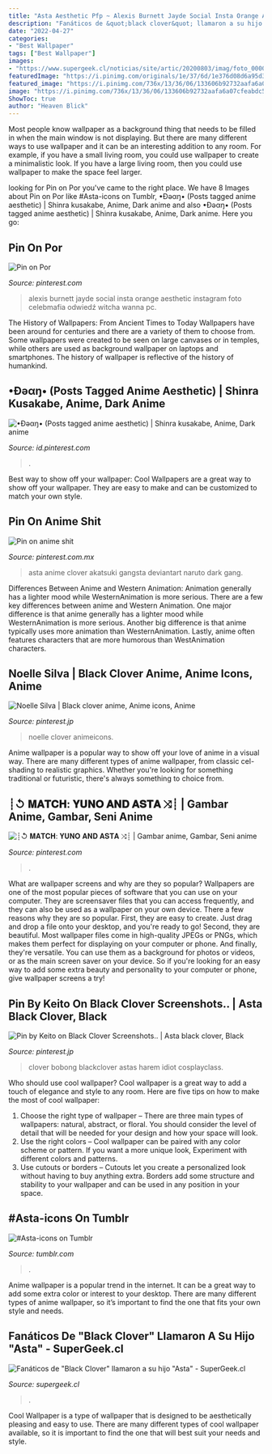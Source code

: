 ```yaml
---
title: "Asta Aesthetic Pfp ~ Alexis Burnett Jayde Social Insta Orange Aesthetic Instagram Foto Celebmafia Odwiedź Witcha Wanna Pc"
description: "Fanáticos de &quot;black clover&quot; llamaron a su hijo &quot;asta&quot;"
date: "2022-04-27"
categories:
- "Best Wallpaper"
tags: ["Best Wallpaper"]
images:
- "https://www.supergeek.cl/noticias/site/artic/20200803/imag/foto_0000000420200803193307/BLACKCLOVER_ASTA.jpg"
featuredImage: "https://i.pinimg.com/originals/1e/37/6d/1e376d08d6a95d3c677ef7ea05ab2a78.jpg"
featured_image: "https://i.pinimg.com/736x/13/36/06/133606b92732aafa6a07cfeabdc558c9.jpg"
image: "https://i.pinimg.com/736x/13/36/06/133606b92732aafa6a07cfeabdc558c9.jpg"
ShowToc: true
author: "Heaven Blick"
---
```



Most people know wallpaper as a background thing that needs to be filled in when the main window is not displaying. But there are many different ways to use wallpaper and it can be an interesting addition to any room. For example, if you have a small living room, you could use wallpaper to create a minimalistic look. If you have a large living room, then you could use wallpaper to make the space feel larger.

	

		
looking for Pin on Por you've came to the right place. We have 8 Images about Pin on Por like #Asta-icons on Tumblr, •Ðǝαŋ• (Posts tagged anime aesthetic) | Shinra kusakabe, Anime, Dark anime and also •Ðǝαŋ• (Posts tagged anime aesthetic) | Shinra kusakabe, Anime, Dark anime. Here you go:
		
    
## Pin On Por

<img loading=lazy src="https://i.pinimg.com/736x/bc/ed/1d/bced1d4966bdbe2f281033da05abc1d6.jpg" onerror="this.onerror=null;this.src='https://tse3.mm.bing.net/th?id=OIP.6-YebKoJeEqWrvjNCfW8bQHaI6&amp;pid=15.1';" alt="Pin on Por">

_Source: pinterest.com_

>alexis burnett jayde social insta orange aesthetic instagram foto celebmafia odwiedź witcha wanna pc. 

	

The History of Wallpapers: From Ancient Times to Today
Wallpapers have been around for centuries and there are a variety of them to choose from. Some wallpapers were created to be seen on large canvases or in temples, while others are used as background wallpaper on laptops and smartphones. The history of wallpaper is reflective of the history of humankind.

    
## •Ðǝαŋ• (Posts Tagged Anime Aesthetic) | Shinra Kusakabe, Anime, Dark Anime

<img loading=lazy src="https://i.pinimg.com/736x/03/c5/b9/03c5b9b03ac9263431483ca287ae4fae.jpg" onerror="this.onerror=null;this.src='https://tse1.mm.bing.net/th?id=OIP.jhJNmC98RAElgiAN6GwLGgHaHa&amp;pid=15.1';" alt="•Ðǝαŋ• (Posts tagged anime aesthetic) | Shinra kusakabe, Anime, Dark anime">

_Source: id.pinterest.com_

>. 

	

Best way to show off your wallpaper:
Cool Wallpapers are a great way to show off your wallpaper. They are easy to make and can be customized to match your own style.

    
## Pin On Anime Shit

<img loading=lazy src="https://i.pinimg.com/originals/9a/a3/61/9aa3613b8cf077577cc2a06816b75ac8.jpg" onerror="this.onerror=null;this.src='https://tse1.mm.bing.net/th?id=OIP.g4_U_6OJ2rqJyWAS0YEoBgHaHa&amp;pid=15.1';" alt="Pin on anime shit">

_Source: pinterest.com.mx_

>asta anime clover akatsuki gangsta deviantart naruto dark gang. 

	

Differences Between Anime and Western Animation: Animation generally has a lighter mood while WesternAnimation is more serious.
There are a few key differences between anime and Western Animation. One major difference is that anime generally has a lighter mood while WesternAnimation is more serious. Another big difference is that anime typically uses more animation than WesternAnimation. Lastly, anime often features characters that are more humorous than WestAnimation characters.

    
## Noelle Silva | Black Clover Anime, Anime Icons, Anime

<img loading=lazy src="https://i.pinimg.com/originals/57/d5/d2/57d5d25f42574b50a1fa60a85b2efa17.jpg" onerror="this.onerror=null;this.src='https://tse4.mm.bing.net/th?id=OIP.NVp6mu4cVjXHG9gcuX5W4wHaHa&amp;pid=15.1';" alt="Noelle Silva | Black clover anime, Anime icons, Anime">

_Source: pinterest.jp_

>noelle clover animeicons. 

	

Anime wallpaper is a popular way to show off your love of anime in a visual way. There are many different types of anime wallpaper, from classic cel-shading to realistic graphics. Whether you're looking for something traditional or futuristic, there's always something to choice from.

    
## ┊↺ 𝐌𝐀𝐓𝐂𝐇: 𝐘𝐔𝐍𝐎 𝐀𝐍𝐃 𝐀𝐒𝐓𝐀 ⤨┊ | Gambar Anime, Gambar, Seni Anime

<img loading=lazy src="https://i.pinimg.com/originals/1e/37/6d/1e376d08d6a95d3c677ef7ea05ab2a78.jpg" onerror="this.onerror=null;this.src='https://tse2.mm.bing.net/th?id=OIP.30ClhrJCVFTAcYuON4CQigHaHa&amp;pid=15.1';" alt="┊↺ 𝐌𝐀𝐓𝐂𝐇: 𝐘𝐔𝐍𝐎 𝐀𝐍𝐃 𝐀𝐒𝐓𝐀 ⤨┊ | Gambar anime, Gambar, Seni anime">

_Source: pinterest.com_

>. 

	

What are wallpaper screens and why are they so popular?
Wallpapers are one of the most popular pieces of software that you can use on your computer. They are screensaver files that you can access frequently, and they can also be used as a wallpaper on your own device. There a few reasons why they are so popular. First, they are easy to create. Just drag and drop a file onto your desktop, and you're ready to go! Second, they are beautiful. Most wallpaper files come in high-quality JPEGs or PNGs, which makes them perfect for displaying on your computer or phone. And finally, they're versatile. You can use them as a background for photos or videos, or as the main screen saver on your device. So if you're looking for an easy way to add some extra beauty and personality to your computer or phone, give wallpaper screens a try!

    
## Pin By Keito On Black Clover Screenshots.. | Asta Black Clover, Black

<img loading=lazy src="https://i.pinimg.com/736x/13/36/06/133606b92732aafa6a07cfeabdc558c9.jpg" onerror="this.onerror=null;this.src='https://tse4.mm.bing.net/th?id=OIP.c3GwIfPD2rgte7Jsz4F2QQHaGj&amp;pid=15.1';" alt="Pin by Keito on Black Clover Screenshots.. | Asta black clover, Black">

_Source: pinterest.jp_

>clover bobong blackclover astas harem idiot cosplayclass. 

	

Who should use cool wallpaper?
Cool wallpaper is a great way to add a touch of elegance and style to any room. Here are five tips on how to make the most of cool wallpaper: 
1) Choose the right type of wallpaper – There are three main types of wallpapers: natural, abstract, or floral. You should consider the level of detail that will be needed for your design and how your space will look. 
2) Use the right colors – Cool wallpaper can be paired with any color scheme or pattern. If you want a more unique look, Experiment with different colors and patterns. 
3) Use cutouts or borders – Cutouts let you create a personalized look without having to buy anything extra. Borders add some structure and stability to your wallpaper and can be used in any position in your space.

    
## #Asta-icons On Tumblr

<img loading=lazy src="https://64.media.tumblr.com/fbc0aca9bf031790243aeeeb7147a21b/9a868aecb535b16f-85/s640x960/b6f35784e40bcb9301ebfc2b72c05a164d7236ef.jpg" onerror="this.onerror=null;this.src='https://tse4.mm.bing.net/th?id=OIP.qxLbP1fe8b2bGl1aoh66egHaHa&amp;pid=15.1';" alt="#Asta-icons on Tumblr">

_Source: tumblr.com_

>. 

	

Anime wallpaper is a popular trend in the internet. It can be a great way to add some extra color or interest to your desktop. There are many different types of anime wallpaper, so it’s important to find the one that fits your own style and needs.

    
## Fanáticos De &quot;Black Clover&quot; Llamaron A Su Hijo &quot;Asta&quot; - SuperGeek.cl

<img loading=lazy src="https://www.supergeek.cl/noticias/site/artic/20200803/imag/foto_0000000420200803193307/BLACKCLOVER_ASTA.jpg" onerror="this.onerror=null;this.src='https://tse4.mm.bing.net/th?id=OIP.oht1oBpNtvusyYhGZBdtNAHaEK&amp;pid=15.1';" alt="Fanáticos de &quot;Black Clover&quot; llamaron a su hijo &quot;Asta&quot; - SuperGeek.cl">

_Source: supergeek.cl_

>. 

	

Cool Wallpaper is a type of wallpaper that is designed to be aesthetically pleasing and easy to use. There are many different types of cool wallpaper available, so it is important to find the one that will best suit your needs and style.

